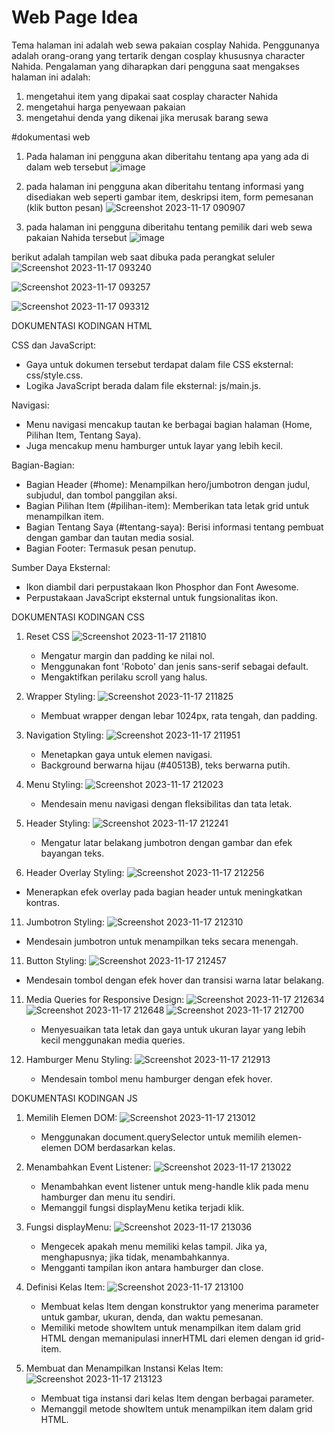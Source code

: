 # Web Page Idea
Tema halaman ini adalah web sewa pakaian cosplay Nahida. Penggunanya adalah orang-orang yang tertarik dengan cosplay khususnya character Nahida. 
Pengalaman yang diharapkan dari pengguna saat mengakses halaman ini adalah:
1. mengetahui item yang dipakai saat cosplay character Nahida
2. mengetahui harga penyewaan pakaian
3. mengetahui denda yang dikenai jika merusak barang sewa

#dokumentasi web 

1) Pada halaman ini pengguna akan diberitahu tentang apa yang ada di dalam web tersebut
![image](https://github.com/Unixhuman/UTS-Pemograman-Web/assets/146809846/5332187d-bc04-4ecf-ba7a-80c1ea0be633)

2) pada halaman ini pengguna akan diberitahu tentang informasi yang disediakan web seperti gambar item, deskripsi item, form pemesanan (klik button pesan)
![Screenshot 2023-11-17 090907](https://github.com/Unixhuman/UTS-Pemograman-Web/assets/146809846/2ec19972-53a6-4314-accd-71e45c7057c8)

3) pada halaman ini pengguna diberitahu tentang pemilik dari web sewa pakaian Nahida tersebut
![image](https://github.com/Unixhuman/UTS-Pemograman-Web/assets/146809846/3e58cc1b-c0db-42fd-85f7-3d01ac6ef7ca)

berikut adalah tampilan web saat dibuka pada perangkat seluler
![Screenshot 2023-11-17 093240](https://github.com/Unixhuman/UTS-Pemograman-Web/assets/146809846/352c5ee3-c33f-4137-accf-2e772138c1db)

![Screenshot 2023-11-17 093257](https://github.com/Unixhuman/UTS-Pemograman-Web/assets/146809846/311c3195-3c87-458e-a904-6292ea77ca1a)

![Screenshot 2023-11-17 093312](https://github.com/Unixhuman/UTS-Pemograman-Web/assets/146809846/e75b0213-f96b-452c-994e-f3976883332f)


DOKUMENTASI KODINGAN HTML

CSS dan JavaScript:
- Gaya untuk dokumen tersebut terdapat dalam file CSS eksternal: css/style.css.
- Logika JavaScript berada dalam file eksternal: js/main.js.

Navigasi:
- Menu navigasi mencakup tautan ke berbagai bagian halaman (Home, Pilihan Item, Tentang Saya).
- Juga mencakup menu hamburger untuk layar yang lebih kecil.

Bagian-Bagian:
- Bagian Header (#home):
  Menampilkan hero/jumbotron dengan judul, subjudul, dan tombol panggilan aksi.
- Bagian Pilihan Item (#pilihan-item):
  Memberikan tata letak grid untuk menampilkan item.
- Bagian Tentang Saya (#tentang-saya):
  Berisi informasi tentang pembuat dengan gambar dan tautan media sosial.
- Bagian Footer:
  Termasuk pesan penutup.

Sumber Daya Eksternal:
- Ikon diambil dari perpustakaan Ikon Phosphor dan Font Awesome.
- Perpustakaan JavaScript eksternal untuk fungsionalitas ikon.




DOKUMENTASI KODINGAN CSS
1. Reset CSS
   ![Screenshot 2023-11-17 211810](https://github.com/Unixhuman/UTS-Pemograman-Web/assets/146809846/72ad4adc-f6a1-4e3c-9310-bd4cdef44789)
   - Mengatur margin dan padding ke nilai nol.
   - Menggunakan font 'Roboto' dan jenis sans-serif sebagai default.
   - Mengaktifkan perilaku scroll yang halus.
     
3. Wrapper Styling:
   ![Screenshot 2023-11-17 211825](https://github.com/Unixhuman/UTS-Pemograman-Web/assets/146809846/7e4687cd-db3b-4270-86fb-056eaf35c3f2)
   - Membuat wrapper dengan lebar 1024px, rata tengah, dan padding.

5. Navigation Styling:
   ![Screenshot 2023-11-17 211951](https://github.com/Unixhuman/UTS-Pemograman-Web/assets/146809846/90c7ed16-37e0-4abb-bb1d-331dd0687bf6)
   - Menetapkan gaya untuk elemen navigasi.
   - Background berwarna hijau (#40513B), teks berwarna putih.
     
7. Menu Styling:
   ![Screenshot 2023-11-17 212023](https://github.com/Unixhuman/UTS-Pemograman-Web/assets/146809846/3016a10e-ed48-4353-8a83-639cfad63a58)
   - Mendesain menu navigasi dengan fleksibilitas dan tata letak.

9. Header Styling:
    ![Screenshot 2023-11-17 212241](https://github.com/Unixhuman/UTS-Pemograman-Web/assets/146809846/0637cdd8-9aa3-440a-bd36-ef98a3a3e42d)
   - Mengatur latar belakang jumbotron dengan gambar dan efek bayangan teks.

11. Header Overlay Styling:
    ![Screenshot 2023-11-17 212256](https://github.com/Unixhuman/UTS-Pemograman-Web/assets/146809846/a0d27f20-983f-4e40-a7c7-712918474579)

   - Menerapkan efek overlay pada bagian header untuk meningkatkan kontras.

11. Jumbotron Styling:
    ![Screenshot 2023-11-17 212310](https://github.com/Unixhuman/UTS-Pemograman-Web/assets/146809846/2bd292b1-b55a-4dc5-8326-be8f3fdf7db4)

   - Mendesain jumbotron untuk menampilkan teks secara menengah.

11. Button Styling:
    ![Screenshot 2023-11-17 212457](https://github.com/Unixhuman/UTS-Pemograman-Web/assets/146809846/87a4c67e-c426-4dec-b975-8d0210ea74f4)

   - Mendesain tombol dengan efek hover dan transisi warna latar belakang.

11. Media Queries for Responsive Design:
      ![Screenshot 2023-11-17 212634](https://github.com/Unixhuman/UTS-Pemograman-Web/assets/146809846/48abbf7d-645a-4aff-875f-7b282f4d6cb2)
      ![Screenshot 2023-11-17 212648](https://github.com/Unixhuman/UTS-Pemograman-Web/assets/146809846/ac8834f3-84c7-4c6d-ae92-e13516efc5c3)
      ![Screenshot 2023-11-17 212700](https://github.com/Unixhuman/UTS-Pemograman-Web/assets/146809846/6b823d7f-85ec-4a3b-bb81-061b308683a8)
    - Menyesuaikan tata letak dan gaya untuk ukuran layar yang lebih kecil menggunakan media queries.

13. Hamburger Menu Styling:
    ![Screenshot 2023-11-17 212913](https://github.com/Unixhuman/UTS-Pemograman-Web/assets/146809846/a8ed64d9-b85d-4508-8117-4718f814f341)
    - Mendesain tombol menu hamburger dengan efek hover.




DOKUMENTASI KODINGAN JS

1. Memilih Elemen DOM:
   ![Screenshot 2023-11-17 213012](https://github.com/Unixhuman/UTS-Pemograman-Web/assets/146809846/5609765c-5c90-4715-b740-bf710b47ce3f)
   - Menggunakan document.querySelector untuk memilih elemen-elemen DOM berdasarkan kelas.

3. Menambahkan Event Listener:
   ![Screenshot 2023-11-17 213022](https://github.com/Unixhuman/UTS-Pemograman-Web/assets/146809846/c8024c40-15f4-4d1b-906f-4cf2a68e9db5)
   - Menambahkan event listener untuk meng-handle klik pada menu hamburger dan menu itu sendiri.
   - Memanggil fungsi displayMenu ketika terjadi klik.

5. Fungsi displayMenu:
   ![Screenshot 2023-11-17 213036](https://github.com/Unixhuman/UTS-Pemograman-Web/assets/146809846/e881cda8-9584-42a2-9c97-ce652751acff)
   - Mengecek apakah menu memiliki kelas tampil. Jika ya, menghapusnya; jika tidak, menambahkannya.
   - Mengganti tampilan ikon antara hamburger dan close.

7. Definisi Kelas Item:
   ![Screenshot 2023-11-17 213100](https://github.com/Unixhuman/UTS-Pemograman-Web/assets/146809846/99d3b0de-8835-4746-8deb-343feb0e2cfe)
     - Membuat kelas Item dengan konstruktor yang menerima parameter untuk gambar, ukuran, denda, dan waktu pemesanan.
     - Memiliki metode showItem untuk menampilkan item dalam grid HTML dengan memanipulasi innerHTML dari elemen dengan id grid-item.
    
  9. Membuat dan Menampilkan Instansi Kelas Item:
      ![Screenshot 2023-11-17 213123](https://github.com/Unixhuman/UTS-Pemograman-Web/assets/146809846/d4f447db-6a68-44ca-860d-81b9f1ba8e6c)
     - Membuat tiga instansi dari kelas Item dengan berbagai parameter.
     - Memanggil metode showItem untuk menampilkan item dalam grid HTML.

